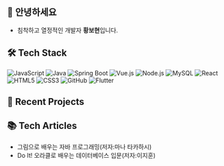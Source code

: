 ## 👋 안녕하세요
+ 침착하고 열정적인 개발자 **황보현**입니다.

## 🛠 Tech Stack
![JavaScript](https://img.shields.io/badge/-JavaScript-F7DF1E?style=flat&logo=javascript&logoColor=black)
![Java](https://img.shields.io/badge/-Java-007396?style=flat&logo=java&logoColor=white)
![Spring Boot](https://img.shields.io/badge/-Spring%20Boot-6DB33F?style=flat&logo=springboot&logoColor=white)
![Vue.js](https://img.shields.io/badge/-Vue.js-4FC08D?style=flat&logo=vue.js&logoColor=white)
![Node.js](https://img.shields.io/badge/-Node.js-339933?style=flat-square&logo=node.js&logoColor=white)
![MySQL](https://img.shields.io/badge/-MySQL-4479A1?style=for-the-badge&logo=mysql&logoColor=white)
![React](https://img.shields.io/badge/-React-61DAFB?style=for-the-badge&logo=react&logoColor=black)
![HTML5](https://img.shields.io/badge/-HTML5-E34F26?style=flat&logo=html5&logoColor=white)
![CSS3](https://img.shields.io/badge/-CSS3-1572B6?style=flat&logo=css3)
![GitHub](https://img.shields.io/badge/-GitHub-181717?style=flat&logo=github&logoColor=white)
![Flutter](https://img.shields.io/badge/-Flutter-02569B?style=flat&logo=flutter&logoColor=white)

## 🚀 Recent Projects


## 📚 Tech Articles
+ 그림으로 배우는 자바 프로그래밍(저자:마나 타카하시)
+ Do It! 오라클로 배우는 데이터베이스 입문(저자:이지훈)





<!--
**hwangbohyun0219/hwangbohyun0219** is a ✨ _special_ ✨ repository because its `README.md` (this file) appears on your GitHub profile.

Here are some ideas to get you started:

- 🔭 I’m currently working on ...
- 🌱 I’m currently learning ...
- 👯 I’m looking to collaborate on ...
- 🤔 I’m looking for help with ...
- 💬 Ask me about ...
- 📫 How to reach me: ...
- 😄 Pronouns: ...
- ⚡ Fun fact: ...
-->
